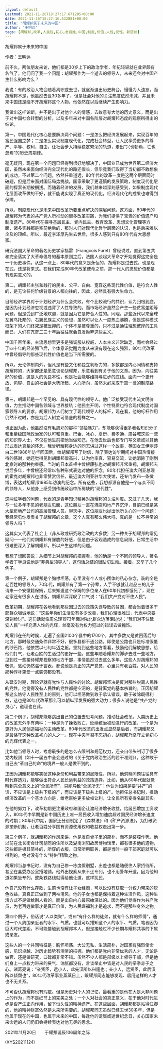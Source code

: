 ```yaml
---
layout: default
Lastmod: 2021-11-26T18:27:17.671205+00:00
date: 2021-11-26T18:27:16.532881+00:00
title: "胡耀邦属于未来的中国"
author: "王明远"
tags: [胡耀邦,改革,人民性,初心,老百姓,中国,制度,价值,人性,党性，新语丝]
---
```


胡耀邦属于未来的中国

作者：王明远

前不久，两位朋友来访，他们都是30岁上下的政治学者，年纪轻轻就在业界颇有名气了。他们问了我一个问题：胡耀邦作为一个逝去的领导人，未来还会对中国产生什么影响力么？

我说：有的政治人物会随着离职或去世，就逐渐退出历史舞台，慢慢为人遗忘，而胡耀邦不是，他虽然去世30多年了，但是社会对他的关注热度依然未减，并且未来中国还是绕不开胡耀邦这个人物，他依然在以后继续产生影响力。

我做出这样论断，并不是出于对他个人的情感，去故意夸大他的历史意义，而是出于对中国社会转型的分析，以及多年来对中国各阶层对胡耀邦态度的观察所得出的结论。

第一，中国现代化核心是要解决两个问题：一是怎么把经济发展起来，实现百年的富民强国之梦；二是怎么实现制度现代化，完成社会转型，让人民享受更多的尊严、平等、权利、自由，让社会步入持续稳定繁荣的轨道，走出“兴也勃焉，亡也忽焉”的历史周期律。

毫无疑问，现在第一个问题已经得到很好地解决了，中国业已成为世界第二经济大国，虽然未来面向经济完全现代化的路还很长，但毕竟我们取得了当初都不敢想象的成功。不过第二个问题，依然任重道远，80年代的改革一度是这两个层面同时破题，但是后来面对国际局势挑战，国家采取了更谨慎的发展策略，制度现代化层面的探索长期被搁浅。而随着经济的发展，我们越来越深刻感受到，如果制度现代化层面改革做的不好，就不能说实现了真正的现代化，经济现代化的成果也难得到保障。

所以，制度现代化是未来中国改革所要重点解决的深层问题。这方面，80年代的胡耀邦为代表的共产党人所推动的很多改革实践，为我们提供了宝贵的价值遗产和制度遗产。80年代在探寻基层民主、党内民主、教育改革、思想文化管理等方面，诸多实践都是空前绝后的，那时人们对现代化哲学层面的认识，也是后来难以企及的顶峰。所以，最近李泽厚先生去世后，很多人感到只有80年代有大思想家。

研究法国大革命的著名历史学家福雷（Frangcois Furet）曾经说过，直到第五共和完全落实了大革命倡导的基本原则之后，法国人谈起大革命才开始觉得这完全是一个历史事件。从这一点上，80年代的意义是永恒的，胡耀邦是过去式，也是现在式，还是将来式。在我们完成80年代改革使命之前，那一代人的思想价值都是有现实意义的。

第二，胡耀邦主张和践行的民主、公平、自由、宽容这些现代性价值，是符合人性的，是无论任何阶级背景的人都向往的，因此，必然具有强大生命力。

目前经济学界对于计划经济为什么会失败，有个比较流行的共识，认为归根到底，是因为计划经济忽视或违背了人性导致的。而市场经济虽然会产生一些贫富差距等问题，但是受到广泛地欢迎，就是因为它是符合人性的。同理，那些近代以来全球左翼乌托邦的、右翼民族主义的设想，虽然可以让人一度热血沸腾，但是这种模式框架下的人们终究是被压抑的，个体不是被尊重的，只不过是通往理想彼岸的工具而已，人们在亢奋二三十年后往往就会自发抛弃这些主义。

中国千百年来，主流思想里更多是强调服从权威，人本主义非常缺乏，而社会经过了四十年的经济腾飞后，个体意识觉醒力度从来没有现在这么强烈，80年代改革中曾经倡导的那些现代性价值也是当下所需要的。

所以，无论体制内外，但凡是有些文化和独立判断力的，多数都是内心同情和支持胡耀邦的，大家都还是愿意谈论胡耀邦，乐意看到有关于他的文章。因为，向往美好的价值，这是人的优良本性，也是社会能够维持与进步的底线。面向一个更开放、包容、自由的社会是大势所趋、人心所向，虽然未必采取千篇一律的制度路径。

第三，胡耀邦是一个罕见的、具有现代性的领导人。他广泛接受现代主流文明价值，力主推动中国各领域与世界接轨；他民主开明，个性特质也符合现代制度对国家领导人的要求。胡耀邦为人们树立了现代领导人的标杆，现在看，他的标杆作用仍然不过时，亦是为后人树立可借鉴的榜样之一。

也正因为此，他虽然没有毛周邓的那种“领袖魅力”，却能够获得很多著名知识分子和重量级国际政治家的认可和尊重。巴金、冰心、夏衍、费孝通、周谷城这些一流的知识界人士，不仅在他生前把他当做知己，在他去世后也都专门写文章或以其他形式表达真挚的怀念。我曾听耀邦身边的同志讲过这样一个故事，英国女王伊丽莎白二世1986年访华回国后，给胡耀邦写了封信，除了表达访华期间对中国热情接待的感谢，她还觉得见到胡耀邦很高兴，认为他率真、容易交流，让她消除了刚到北京时的那种拘束感。当时的日本首相中曾根康弘也对胡耀邦非常重视，胡耀邦去世后多年，中曾根还经常以各种形式表达对他的怀念。80年代担任澳大利亚总理的霍克对胡耀邦也非常赞赏信任，最近澳大利亚驻华大使馆，还专门发布一条微博，表达对胡耀邦1985年访澳的纪念。所有这些，我想都源自他是一个与众不同的领导人，从他身上感受到传统政治中所稀缺的“现代性”。

这两位学者的问题，代表的是青年知识精英对胡耀邦的关注角度。又过了几天，我与一位多年不见的老朋友见面，这位朋友一直在酒店和地产界沉浮，目前已经是某大型房地产公司的高层管理人员。聊天中，这位朋友也抛出他所关心的一个问题：我经常见你发表关于胡耀邦的文章，这个人真有那么伟大吗，真的是一位不寻常的领导人吗？

这其实又代表了社会上（非从政或研究政治政的大多数）另一种关于胡耀邦的常见疑问——他们对胡耀邦有朦胧的好感，但是由于客观造成的信息局限，日常生活中很难更深入了解胡耀邦，所以产生这样的问题。

我想了想回答说：从细节上对胡耀邦的把握看，他的确是一个不同的领导人，著名学者丁学良说他是“非典型领导人”，这句话总结的很贴切生动。接着，又举了几个例子。

第一个例子，胡耀邦是个胸襟坦荡，心里没有个人或小团体的私心杂念，装的全是老百姓的领导人。70年代，胡耀邦有了第一个孙辈，人手不够就让赵品三的儿子请来一个安徽籍保姆，后来知道这个保姆的多位亲人在60年代初都饿死了，现在老家还有很多人在讨饭，胡耀邦深深叹了口气说：“我们共产党对不住人民”。

改革初期，胡耀邦在各地看到那些因过去的政策失误导致的贫困，都会当着很多干部群众坦诚地说：“这些年你们生活没有多少改善，我们心理很难过，代表中央要深刻检讨”。这句话就像周总理1973年面对陕北群众边落泪边说：“我们对不住延安人民”一样充满人性的光辉，丝毫没有为权力犯过的错误去做掩饰。

胡耀邦在任的时候，走遍了全国2100个县中的1700个，其中多数又是贫困落后的地方，那时候交通条件非常不好，很多县都不通公路，即使是公路也只是标准很低的砂石路，他依然以七旬年迈之躯，坚持到这些地方看看，鼓励他们解放思想，给他们打气，让老百姓的生活过的更好一些。这些年随着耀邦的脚步去过一些地方，见到过一些接待耀邦视察的地方干部，事情虽然过去这么多年，这些人对胡耀邦的敬佩、感动仍然溢于言表，都说他是真正的共产党员、心里只有老百姓，对人民的那种淳朴挚爱一点装饰都没有。

从延安时期，理论界就有党性与人民性的讨论。胡耀邦坚决是反对那些脱离人民性的党性，他觉得没有人民性的党性都是空洞的，是背离党的基本宗旨的。正因胡耀邦这么恪守人民性至上的原则，他可以坦荡做到敢于承认错误，敢于破除既得利益，这也是80年代改革那么可以朝纵深发展的强大动力；很多人说他是“共产党的良心”，道理也在此。

第二个例子，胡耀邦能够跳出自己的位置去思考问题，推动社会改革。人类历史上的改革无外乎有两种：一种是为了挽救败亡、延续统治被动进行的改革，一个是为更好为人民创造福祉的主动改革。80年代改革的出发点显然是后者，而胡耀邦又是最恪守这种改革初心的人之一。现在中央号召不忘初心，胡耀邦乃坚守立党初心的光辉代表之一。

比如他当领导人时，考虑最多的是怎么去限制和规范权力，还亲自带头制订了很多党内规则（如十一届五中全会通过的《关于党内政治生活的若干准则》），这种敢于自己去“革自己的命”的境界一般人是做不到的。

正因为胡耀邦能够突破这种身份和利益带来的局限性，所以，他洞察问题往往具有时代穿透力，能够做出符合人民长远利益的政策选择。比如，他从60年代起就觉察到完全意义上的“全民所有”，只能导致“全民所无”；他认为如果是要“共产”的话，不应该是上级共下级的产，而应该是下级共上级的产。他担任总书记时，推动经济改革的一个基本方向是，给老百姓更多放权让利，让全民所有变得名副其实。

在他的努力下，改革初期更注重政府和国企让渡经济增长收益，给居民增加工资收入，80年代中早期是新中国历史上唯一居民收入增加速度超过国民经济增长速度的时期；80年代中期，国家还分别制定了《森林法》和《矿产资源法》，为打破资源垄断机制，让老百姓分享国有资源使用权和收益权走出第一步。

第三个例子，就胡耀邦的作风来讲，他是发自骨子里的简朴，而不是装腔作势。他以前在北长街会计司胡同的住所以及湖南浏阳故居博物馆里，都有很多他的遗物，这些都是极其简朴的，所穿的衣服，日常所用职务，都是当时一般干部家庭就可以得到的，绝对没有什么“特供”精致之物。

胡耀邦当总书记时，没有为自己修一栋度假别墅，出差也都是随便住人家招待所，甚至在县委办公室搭地铺。他外出视察从来不坐专列，也不用警车开道，因为他知道如果坐专列，整条铁路线就得给他让道，这样扰民。

他自己没有什么存款，生前也没有让子女经商，可以说没有获取一分权力带来的灰色收益，真真正正做到了两袖清风。他的子女也都是保持着这种生活作风，这种生活方式不是做给别人看的，而是出自内心最原始深处的。因为他们觉得作为共产党员，为老百姓做事才是真正价值，为人民谋福利才是追求，而不是那些身外之物。

第四个例子，俗话说“人以类聚”，或曰“有什么样的徒弟，就有什么样的师傅”，通过一个人周围亲近者的水平、气质，也就可以推知这个人的水平、气质。笔者因为巨大时代差距，不可能接触到胡耀邦本人，但是接触过不少长期与耀邦共事的下属或亲友。

这些人的一个共同特征是：胸怀坦荡、大公无私、生活简朴，对国家有强烈使命感，见识卓越、对历史趋势有清晰的把握。他们都是党内非常优秀的人才，无论是做官、还是做研究，口碑都非常不错。虽然不少人都是部级以上领导干部，但是他们身上一点权力带来的戾气、油腻都没有，言谈举止中皆是对人民的拳拳赤子之心。诸葛亮说：“亲贤臣，远小人，此先汉所以兴隆也；亲小人，远贤臣，此后汉所以倾颓也”，80年代改革事业蒸蒸日上，跟耀邦同志能够发现、启用这样的人才也不无关系。

不可否认胡耀邦也有瑕疵。但是历史对个人的记忆，最看重的是他在大是大非问题上的作为，而不是细节上的完美之处；一个人对社会的真正意义，在于他对时代进步是否产生正向作用，留下恒久性的精神遗产。在这些层面，胡耀邦都是站得住脚的，他的精神财富依然是未来所需要的。胡耀邦同志虽然已经去世30多年，但是他属于现在的中国，也属于未来的中国，每逢他的诞辰或逝世纪念日，关心国家未来命运的人们仍旧会持续表达对他无尽的思念。

2021年11月20日　　于耀邦诞辰106周年之际

(XYS20211124)

